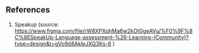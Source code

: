 ## References
1. Speakup (source: https://www.figma.com/file/rW8XPXqhMa6w2kOIGgeAVu/%F0%9F%8C%8ESpeakUp-Language-assessment-%26-Learning-(Community)?type=design&t=gVo9d8AkleJXQ3Ks-6 )
